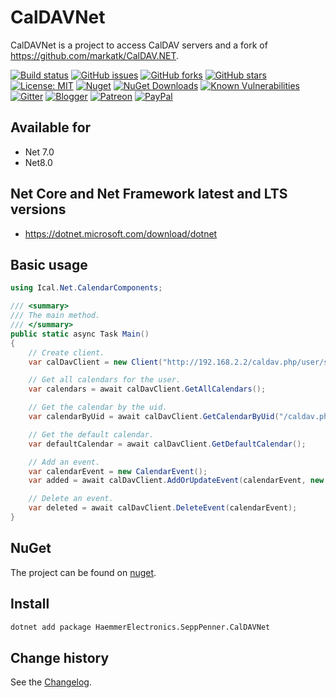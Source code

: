 CalDAVNet
====================================

CalDAVNet is a project to access CalDAV servers and a fork of https://github.com/markatk/CalDAV.NET.

[![Build status](https://ci.appveyor.com/api/projects/status/0rsrutr4in3chb3k?svg=true)](https://ci.appveyor.com/project/SeppPenner/caldavnet)
[![GitHub issues](https://img.shields.io/github/issues/SeppPenner/CalDAVNet.svg)](https://github.com/SeppPenner/CalDAVNet/issues)
[![GitHub forks](https://img.shields.io/github/forks/SeppPenner/CalDAVNet.svg)](https://github.com/SeppPenner/CalDAVNet/network)
[![GitHub stars](https://img.shields.io/github/stars/SeppPenner/CalDAVNet.svg)](https://github.com/SeppPenner/CalDAVNet/stargazers)
[![License: MIT](https://img.shields.io/badge/License-MIT-blue.svg)](https://raw.githubusercontent.com/SeppPenner/CalDAVNet/master/License.txt)
[![Nuget](https://img.shields.io/badge/CalDAVNet-Nuget-brightgreen.svg)](https://www.nuget.org/packages/HaemmerElectronics.SeppPenner.CalDAVNet/)
[![NuGet Downloads](https://img.shields.io/nuget/dt/HaemmerElectronics.SeppPenner.CalDAVNet.svg)](https://www.nuget.org/packages/HaemmerElectronics.SeppPenner.CalDAVNet/)
[![Known Vulnerabilities](https://snyk.io/test/github/SeppPenner/CalDAVNet/badge.svg)](https://snyk.io/test/github/SeppPenner/CalDAVNet)
[![Gitter](https://badges.gitter.im/CalDAVNet/community.svg)](https://gitter.im/CalDAVNet/community?utm_source=badge&utm_medium=badge&utm_campaign=pr-badge)
[![Blogger](https://img.shields.io/badge/Follow_me_on-blogger-orange)](https://franzhuber23.blogspot.de/)
[![Patreon](https://img.shields.io/badge/Patreon-F96854?logo=patreon&logoColor=white)](https://patreon.com/SeppPennerOpenSourceDevelopment)
[![PayPal](https://img.shields.io/badge/PayPal-00457C?logo=paypal&logoColor=white)](https://paypal.me/th070795)

## Available for
* Net 7.0
* Net8.0

## Net Core and Net Framework latest and LTS versions
* https://dotnet.microsoft.com/download/dotnet

## Basic usage
```csharp
using Ical.Net.CalendarComponents;

/// <summary>
/// The main method.
/// </summary>
public static async Task Main()
{
    // Create client.
    var calDavClient = new Client("http://192.168.2.2/caldav.php/user/someid", "user", "password");

    // Get all calendars for the user.
    var calendars = await calDavClient.GetAllCalendars();

    // Get the calendar by the uid.
    var calendarByUid = await calDavClient.GetCalendarByUid("/caldav.php/user/uniqueid/");

    // Get the default calendar.
    var defaultCalendar = await calDavClient.GetDefaultCalendar();

    // Add an event.
    var calendarEvent = new CalendarEvent();
    var added = await calDavClient.AddOrUpdateEvent(calendarEvent, new Ical.Net.Calendar());

    // Delete an event.
    var deleted = await calDavClient.DeleteEvent(calendarEvent);
}
```

## NuGet
The project can be found on [nuget](https://www.nuget.org/packages/HaemmerElectronics.SeppPenner.CalDAVNet/).

## Install

```bash
dotnet add package HaemmerElectronics.SeppPenner.CalDAVNet
```

Change history
--------------

See the [Changelog](https://github.com/SeppPenner/CalDAVNet/blob/master/Changelog.md).
